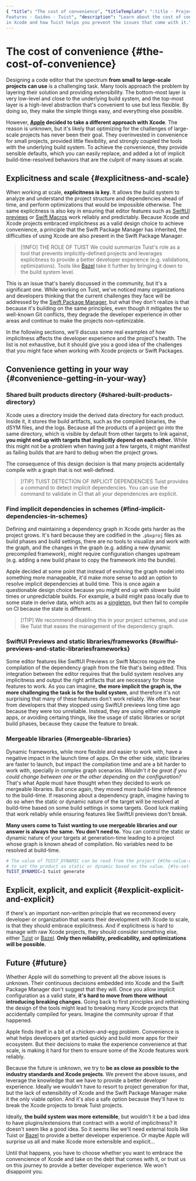 ```yaml
---
{ "title": "The cost of convenience", "titleTemplate": ":title · Projects ·
Features · Guides · Tuist", "description": "Learn about the cost of convenience
in Xcode and how Tuist helps you prevent the issues that come with it." }
---
```

# The cost of convenience {#the-cost-of-convenience}

Designing a code editor that the spectrum **from small to large-scale projects
can use** is a challenging task. Many tools approach the problem by layering
their solution and providing extensibility. The bottom-most layer is very
low-level and close to the underlying build system, and the top-most layer is a
high-level abstraction that's convenient to use but less flexible. By doing so,
they make the simple things easy, and everything else possible.

However, **[Apple](https://www.apple.com) decided to take a different approach
with Xcode**. The reason is unknown, but it's likely that optimizing for the
challenges of large-scale projects has never been their goal. They overinvested
in convenience for small projects, provided little flexibility, and strongly
coupled the tools with the underlying build system. To achieve the convenience,
they provide sensible defaults, which you can easily replace, and added a lot of
implicit build-time-resolved behaviors that are the culprit of many issues at
scale.

## Explicitness and scale {#explicitness-and-scale}

When working at scale, **explicitness is key**. It allows the build system to
analyze and understand the project structure and dependencies ahead of time, and
perform optimizations that would be impossible otherwise. The same explicitness
is also key in ensuring that editor features such as [SwiftUI
previews](https://developer.apple.com/documentation/swiftui/previews-in-xcode)
or [Swift
Macros](https://docs.swift.org/swift-book/documentation/the-swift-programming-language/macros/)
work reliably and predictably. Because Xcode and Xcode projects embraced
implicitness as a valid design choice to achieve convenience, a principle that
the Swift Package Manager has inherited, the difficulties of using Xcode are
also present in the Swift Package Manager.

> [!INFO] THE ROLE OF TUIST We could summarize Tuist's role as a tool that
> prevents implicitly-defined projects and leverages explicitness to provide a
> better developer experience (e.g. validations, optimizations). Tools like
> [Bazel](https://bazel.build) take it further by bringing it down to the build
> system level.

This is an issue that's barely discussed in the community, but it's a
significant one. While working on Tuist, we've noticed many organizations and
developers thinking that the current challenges they face will be addressed by
the [Swift Package
Manager](https://www.swift.org/documentation/package-manager/), but what they
don't realize is that because it's building on the same principles, even though
it mitigates the so well-known Git conflicts, they degrade the developer
experience in other areas and continue to make the projects non-optimizable.

In the following sections, we'll discuss some real examples of how implicitness
affects the developer experience and the project's health. The list is not
exhaustive, but it should give you a good idea of the challenges that you might
face when working with Xcode projects or Swift Packages.

## Convenience getting in your way {#convenience-getting-in-your-way}

### Shared built products directory {#shared-built-products-directory}

Xcode uses a directory inside the derived data directory for each product.
Inside it, it stores the build artifacts, such as the compiled binaries, the
dSYM files, and the logs. Because all the products of a project go into the same
directory, which is visible by default from other targets to link against, **you
might end up with targets that implicitly depend on each other.** While this
might not be a problem when having just a few targets, it might manifest as
failing builds that are hard to debug when the project grows.

The consequence of this design decision is that many projects acidentally
compile with a graph that is not well-defined.

> [!TIP] TUIST DETECTION OF IMPLICIT DEPENDENCIES Tuist provides a
> <LocalizedLink href="/guides/features/inspect/implicit-dependencies">command</LocalizedLink>
> to detect implicit dependencies. You can use the command to validate in CI
> that all your dependencies are explicit.

### Find implicit dependencies in schemes {#find-implicit-dependencies-in-schemes}

Defining and maintaining a dependency graph in Xcode gets harder as the project
grows. It's hard because they are codified in the `.pbxproj` files as build
phases and build settings, there are no tools to visualize and work with the
graph, and the changes in the graph (e.g. adding a new dynamic precompiled
framework), might require configuration changes upstream (e.g. adding a new
build phase to copy the framework into the bundle).

Apple decided at some point that instead of evolving the graph model into
something more manageable, it'd make more sense to add an option to resolve
implicit dependencies at build time. This is once again a questionable design
choice because you might end up with slower build times or unpredictable builds.
For example, a build might pass locally due to some state in derive data, which
acts as a [singleton](https://en.wikipedia.org/wiki/Singleton_pattern), but then
fail to compile on CI because the state is different.

> [!TIP] We recommend disabling this in your project schemes, and use like Tuist
> that eases the management of the dependency graph.

### SwiftUI Previews and static libraries/frameworks {#swiftui-previews-and-static-librariesframeworks}

Some editor features like SwiftUI Previews or Swift Macros require the
compilation of the dependency graph from the file that's being edited. This
integration between the editor requires that the build system resolves any
implicitness and output the right artifacts that are necessary for those
features to work. As you can imagine, **the more implicit the graph is, the more
challenging the task is for the build system**, and therefore it's not
surprising that many of these features don't work reliably. We often hear from
developers that they stopped using SwiftUI previews long time ago because they
were too unreliable. Instead, they are using either example apps, or avoiding
certaing things, like the usage of static libraries or script build phases,
because they cause the feature to break.

### Mergeable libraries {#mergeable-libraries}

Dynamic frameworks, while more flexible and easier to work with, have a negative
impact in the launch time of apps. On the other side, static libraries are
faster to launch, but impact the compilation time and are a bit harder to work
with, specially in complex graph scenarios. *Wouldn't it be great if you could
change between one or the other depending on the configuration?* That's what
Apple must have thought when they decided to work on mergeable libraries. But
once again, they moved more build-time inference to the build-time. If reasoning
about a dependency graph, imagine having to do so when the static or dynamic
nature of the target will be resolved at build-time based on some build settings
in some targets. Good luck making that work reliably while ensuring features
like SwiftUI previews don't break.

**Many users come to Tuist wanting to use mergeable libraries and our answer is
always the same. You don't need to.** You can control the static or dynamic
nature of your targets at generation-time leading to a project whose graph is
known ahead of compilation. No variables need to be resolved at build-time.

```bash
# The value of TUIST_DYNAMIC can be read from the project {#the-value-of-tuist_dynamic-can-be-read-from-the-project}
# to set the product as static or dynamic based on the value. {#to-set-the-product-as-static-or-dynamic-based-on-the-value}
TUIST_DYNAMIC=1 tuist generate
```

## Explicit, explicit, and explicit {#explicit-explicit-and-explicit}

If there's an important non-written principle that we recommend every developer
or organization that wants their development with Xcode to scale, is that they
should embrace explicitness. And if explicitness is hard to manage with raw
Xcode projects, they should consider something else, either
[Tuist](https://tuist.io) or [Bazel](https://bazel.build). **Only then
reliability, predicability, and optimizations will be possible.**

## Future {#future}

Whether Apple will do something to prevent all the above issues is unknown.
Their continuous decisions embedded into Xcode and the Swift Package Manager
don't suggest that they will. Once you allow implicit configuration as a valid
state, **it's hard to move from there without introducing breaking changes.**
Going back to first principles and rethinking the design of the tools might lead
to breaking many Xcode projects that accidentally compiled for years. Imagine
the community uproar if that happened.

Apple finds itself in a bit of a chicken-and-egg problem. Convenience is what
helps developers get started quickly and build more apps for their ecosystem.
But their decisions to make the experience convenience at that scale, is making
it hard for them to ensure some of the Xcode features work reliably.

Because the future is unknown, we try to **be as close as possible to the
industry standards and Xcode projects**. We prevent the above issues, and
leverage the knowledge that we have to provide a better developer experience.
Ideally we wouldn't have to resort to project generation for that, but the lack
of extensibility of Xcode and the Swift Package Manager make it the only viable
option. And it's also a safe option because they'll have to break the Xcode
projects to break Tuist projects.

Ideally, **the build system was more extensible**, but wouldn't it be a bad idea
to have plugins/extensions that contract with a world of implicitness? It
doesn't seem like a good idea. So it seems like we'll need external tools like
Tuist or [Bazel](https://bazel.build) to provide a better developer experience.
Or maybe Apple will surprise us all and make Xcode more extensible and
explicit...

Until that happens, you have to choose whether you want to embrace the
convencience of Xcode and take on the debt that comes with it, or trust us on
this journey to provide a better developer experience. We won't disappoint you.
